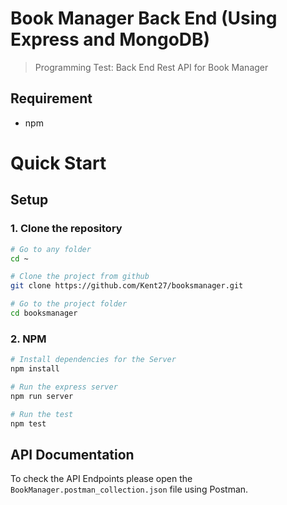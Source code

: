 # Book Manager Back End (Using Express and MongoDB)

> Programming Test: Back End Rest API for Book Manager

## Requirement

- npm

# Quick Start

## Setup

### **1. Clone the repository**

```bash
# Go to any folder
cd ~

# Clone the project from github
git clone https://github.com/Kent27/booksmanager.git

# Go to the project folder
cd booksmanager
```

### **2. NPM**

```bash
# Install dependencies for the Server
npm install

# Run the express server
npm run server

# Run the test
npm test
```

## API Documentation

To check the API Endpoints please open the `BookManager.postman_collection.json` file using Postman.

```

```
